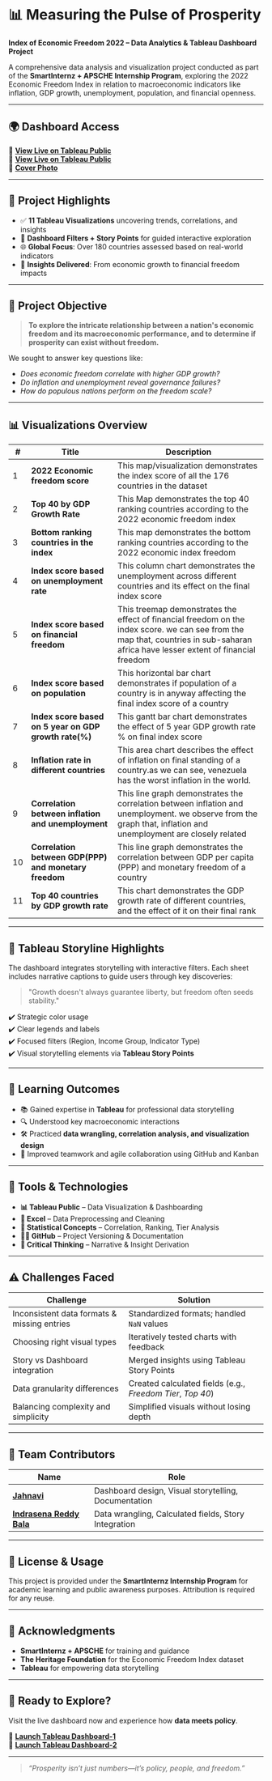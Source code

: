 # 📊 Measuring the Pulse of Prosperity  
**Index of Economic Freedom 2022 – Data Analytics & Tableau Dashboard Project**

A comprehensive data analysis and visualization project conducted as part of the **SmartInternz + APSCHE Internship Program**, exploring the 2022 Economic Freedom Index in relation to macroeconomic indicators like inflation, GDP growth, unemployment, population, and financial openness.

---

## 🌍 Dashboard Access  
🔗 [**View Live on Tableau Public**](https://public.tableau.com/shared/X7RWJWGPR?:display_count=n&:origin=viz_share_link)  
🔗 [**View Live on Tableau Public**](https://public.tableau.com/views/MeasuringthePulseofProsperityAnIndexofEconomicFreedomAnalysis_17510176078800/06?:language=en-US&:sid=&:redirect=auth&:display_count=n&:origin=viz_share_link)  
📱 [**Cover Photo**](https://github.com/Indra1806/Index-of-Economic-Freedom-2022-Data-Analysis-Project/blob/main/Documentation/CoverPhoto.png)

---

## 📌 Project Highlights

- ✅ **11 Tableau Visualizations** uncovering trends, correlations, and insights  
- 🎯 **Dashboard Filters + Story Points** for guided interactive exploration  
- 🌐 **Global Focus**: Over 180 countries assessed based on real-world indicators  
- 🧠 **Insights Delivered**: From economic growth to financial freedom impacts

---

## 🧬 Project Objective  

> **To explore the intricate relationship between a nation's economic freedom and its macroeconomic performance, and to determine if prosperity can exist without freedom.**

We sought to answer key questions like:
- *Does economic freedom correlate with higher GDP growth?*
- *Do inflation and unemployment reveal governance failures?*
- *How do populous nations perform on the freedom scale?*

---

## 📊 Visualizations Overview

| #  | Title                                                     | Description |
|----|-----------------------------------------------------------|-------------|
| 1  | **2022 Economic freedom score**           | This map/visualization demonstrates the index score of all the 176 countries in the dataset |
| 2  | **Top 40 by GDP Growth Rate**                             | This Map demonstrates the top 40 ranking countries according to the 2022 economic freedom index |
| 3  | **Bottom ranking countries in the index**                        | This map demonstrates the bottom ranking countries according to the 2022 economic index freedom |
| 4  | **Index score based on unemployment rate**                            | This column chart demonstrates the unemployment across different countries and its effect on the final index score |
| 5  | **Index score based on financial freedom**                             | This treemap demonstrates the effect of financial freedom on the index score. we can see from the map that, countries in sub-saharan africa have lesser extent of financial freedom |
| 6  | **Index score based on population**                      | This horizontal bar chart demonstrates if population of a country is in anyway affecting the final index score of a country |
| 7  | **Index score based on 5 year on GDP growth rate(%)**            | This gantt bar chart demonstrates the effect of 5 year GDP growth rate % on final index score |
| 8  | **Inflation rate in different countries**                       | This area chart describes the effect of inflation on final standing of a country.as we can see, venezuela has the worst inflation in the world. |
| 9  | **Correlation between inflation and unemployment**                    | This line graph demonstrates the correlation between inflation and unemployment. we observe from the graph that, inflation and unemployment are closely related |
| 10 | **Correlation between GDP(PPP) and monetary freedom**         | This line graph demonstrates the correlation between GDP per capita (PPP) and monetary freedom of a country |
| 11 | **Top 40 countries by GDP growth rate**                               | This chart demonstrates the GDP growth rate of different countries, and the effect of it on their final rank |

---

## 🧭 Tableau Storyline Highlights

The dashboard integrates storytelling with interactive filters. Each sheet includes narrative captions to guide users through key discoveries:

> "Growth doesn't always guarantee liberty, but freedom often seeds stability."

✔️ Strategic color usage  
✔️ Clear legends and labels  
✔️ Focused filters (Region, Income Group, Indicator Type)  
✔️ Visual storytelling elements via **Tableau Story Points**

---

## 🧠 Learning Outcomes

- 📚 Gained expertise in **Tableau** for professional data storytelling  
- 🔍 Understood key macroeconomic interactions  
- 🛠️ Practiced **data wrangling, correlation analysis, and visualization design**  
- 🤝 Improved teamwork and agile collaboration using GitHub and Kanban

---

## 🧪 Tools & Technologies  

- **📊 Tableau Public** – Data Visualization & Dashboarding  
- **📘 Excel** – Data Preprocessing and Cleaning  
- **🧮 Statistical Concepts** – Correlation, Ranking, Tier Analysis  
- **🧑‍💻 GitHub** – Project Versioning & Documentation  
- **🧠 Critical Thinking** – Narrative & Insight Derivation  

---

## ⚠️ Challenges Faced

| Challenge | Solution |
|----------|----------|
| Inconsistent data formats & missing entries | Standardized formats; handled `NaN` values |
| Choosing right visual types | Iteratively tested charts with feedback |
| Story vs Dashboard integration | Merged insights using Tableau Story Points |
| Data granularity differences | Created calculated fields (e.g., *Freedom Tier*, *Top 40*) |
| Balancing complexity and simplicity | Simplified visuals without losing depth |

---

## 👥 Team Contributors

| Name        | Role                                                |
|-------------|-----------------------------------------------------|
| [**Jahnavi**](https://github.com/jhanu07) | Dashboard design, Visual storytelling, Documentation |
| [**Indrasena Reddy Bala**](https://github.com/Indra1806) | Data wrangling, Calculated fields, Story Integration |

---

## 📄 License & Usage  

This project is provided under the **SmartInternz Internship Program** for academic learning and public awareness purposes. Attribution is required for any reuse.

---

## 🙏 Acknowledgments

- **SmartInternz + APSCHE** for training and guidance  
- **The Heritage Foundation** for the Economic Freedom Index dataset  
- **Tableau** for empowering data storytelling  


---

## 🚀 Ready to Explore?  
Visit the live dashboard now and experience how **data meets policy**.

🔗 [**Launch Tableau Dashboard-1**](https://public.tableau.com/shared/X7RWJWGPR?:display_count=n&:origin=viz_share_link)  
🔗 [**Launch Tableau Dashboard-2**](https://public.tableau.com/views/MeasuringthePulseofProsperityAnIndexofEconomicFreedomAnalysis_17510176078800/06?:language=en-US&:sid=&:redirect=auth&:display_count=n&:origin=viz_share_link)

---

> *“Prosperity isn’t just numbers—it’s policy, people, and freedom.”*
